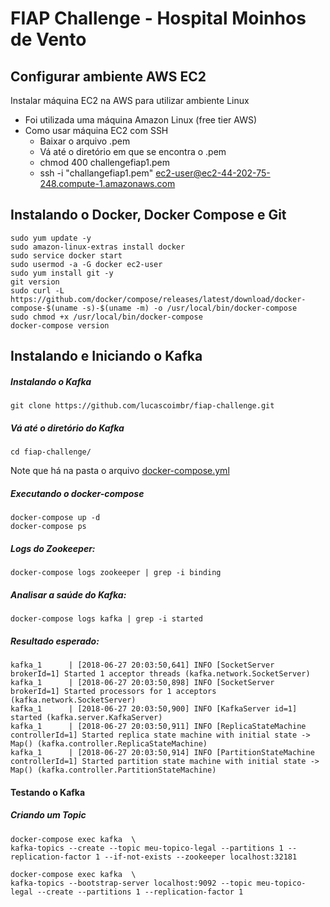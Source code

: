 # FIAP Challenge - Hospital Moinhos de Vento

## Configurar ambiente AWS EC2

Instalar máquina EC2 na AWS para utilizar ambiente Linux
- Foi utilizada uma máquina Amazon Linux (free tier AWS)
- Como usar máquina EC2 com SSH
    - Baixar o arquivo .pem
    - Vá até o diretório em que se encontra o .pem
    - chmod 400 challengefiap1.pem
    - ssh -i "challangefiap1.pem" ec2-user@ec2-44-202-75-248.compute-1.amazonaws.com
##  Instalando o Docker, Docker Compose e Git
    sudo yum update -y
    sudo amazon-linux-extras install docker
    sudo service docker start
    sudo usermod -a -G docker ec2-user
    sudo yum install git -y
    git version
    sudo curl -L https://github.com/docker/compose/releases/latest/download/docker-compose-$(uname -s)-$(uname -m) -o /usr/local/bin/docker-compose
    sudo chmod +x /usr/local/bin/docker-compose
    docker-compose version

##  Instalando e Iniciando o Kafka

#####  Instalando o Kafka

    git clone https://github.com/lucascoimbr/fiap-challenge.git
#####  Vá até o diretório do Kafka
    cd fiap-challenge/

Note que há na pasta o arquivo [docker-compose.yml](docker-compose.yml)

##### Executando o docker-compose

    docker-compose up -d
    docker-compose ps

#####  Logs do Zookeeper:

    docker-compose logs zookeeper | grep -i binding

#####  Analisar a saúde do Kafka:

    docker-compose logs kafka | grep -i started

#####  Resultado esperado:

    kafka_1      | [2018-06-27 20:03:50,641] INFO [SocketServer brokerId=1] Started 1 acceptor threads (kafka.network.SocketServer)
    kafka_1      | [2018-06-27 20:03:50,898] INFO [SocketServer brokerId=1] Started processors for 1 acceptors (kafka.network.SocketServer)
    kafka_1      | [2018-06-27 20:03:50,900] INFO [KafkaServer id=1] started (kafka.server.KafkaServer)
    kafka_1      | [2018-06-27 20:03:50,911] INFO [ReplicaStateMachine controllerId=1] Started replica state machine with initial state -> Map() (kafka.controller.ReplicaStateMachine)
    kafka_1      | [2018-06-27 20:03:50,914] INFO [PartitionStateMachine controllerId=1] Started partition state machine with initial state -> Map() (kafka.controller.PartitionStateMachine)

####  Testando o Kafka

#####  Criando um Topic


    docker-compose exec kafka  \
    kafka-topics --create --topic meu-topico-legal --partitions 1 --replication-factor 1 --if-not-exists --zookeeper localhost:32181

    docker-compose exec kafka  \
    kafka-topics --bootstrap-server localhost:9092 --topic meu-topico-legal --create --partitions 1 --replication-factor 1

    

